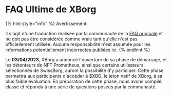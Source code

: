 # FAQ Ultime de XBorg

{% hint style="info" %}
Avertissement:&#x20;

Il s'agit d'une traduction réalisée par la communauté de la [FAQ originale](https://xborg-1.gitbook.io/faq/) et ne doit pas être considérée comme vraie tant qu'elle n'est pas officiellement utilisée. Aucune responsabilité n'est assumée pour les informations potentiellement incorrectes publiées ici.
{% endhint %}

Le **03/04/2023**, XBorg a annoncé l'ouverture de sa phase de démarrage, et les détenteurs de NFT Prometheus, ainsi que certains utilisateurs sélectionnés de SwissBorg, auront la possibilité d'y participer. Cette phase permettra aux participants d'accéder à $XBG, le jeton natif de XBorg, à sa plus faible évaluation. En préparation de cette phase, nous avons compilé, classé et répondu à une série de questions posées par la communauté.